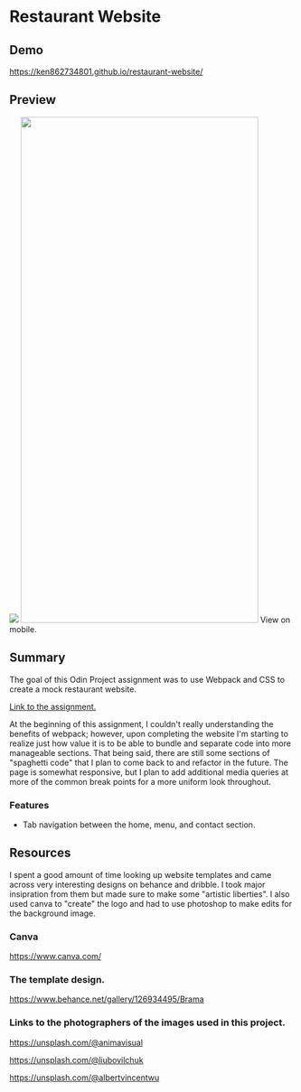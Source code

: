 # Restaurant Website

## Demo 
https://ken862734801.github.io/restaurant-website/

## Preview
<img src="dist/images/Restaurant.gif">
<img src="Mobile.png" width="420" height="896">
View on mobile.

## Summary

The goal of this Odin Project assignment was to use Webpack and CSS to create a mock restaurant website.


[Link to the assignment.](https://www.theodinproject.com/lessons/node-path-javascript-restaurant-page)

At the beginning of this assignment, I couldn't really understanding the benefits of webpack; however, upon completing the website I'm starting to realize just how value it is to be able to bundle and separate code into more manageable sections. That being said, there are still some sections of "spaghetti code" that I plan to come back to and refactor in the future. The page is somewhat responsive, but I plan to add additional media queries at more of the common break points for a more uniform look throughout. 

### Features
- Tab navigation between the home, menu, and contact section.

## Resources

I spent a good amount of time looking up website templates and came across very interesting designs on behance and dribble. I took major insipration from them but made sure to make some "artistic liberties". I also used canva to "create" the logo and had to use photoshop to make edits for the background image.

### Canva
https://www.canva.com/

### The template design.
https://www.behance.net/gallery/126934495/Brama

### Links to the photographers of the images used in this project. 

https://unsplash.com/@animavisual

https://unsplash.com/@liubovilchuk
  
https://unsplash.com/@albertvincentwu

